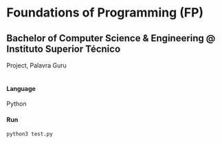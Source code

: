 # Foundations of Programming (FP)
## Bachelor of Computer Science & Engineering @ Instituto Superior Técnico
Project, Palavra Guru
<br><br>

#### Language
Python

#### Run
```python3 test.py```
